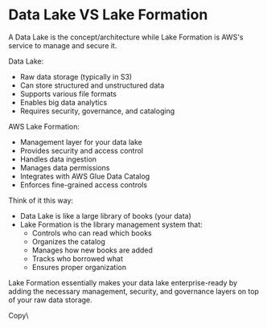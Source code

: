 # Data Lake VS Lake Formation

A Data Lake is the concept/architecture while Lake Formation is AWS's service to manage and secure it.

Data Lake:

* Raw data storage (typically in S3)
* Can store structured and unstructured data
* Supports various file formats
* Enables big data analytics
* Requires security, governance, and cataloging

AWS Lake Formation:

* Management layer for your data lake
* Provides security and access control
* Handles data ingestion
* Manages data permissions
* Integrates with AWS Glue Data Catalog
* Enforces fine-grained access controls

Think of it this way:

* Data Lake is like a large library of books (your data)
* Lake Formation is the library management system that:
  * Controls who can read which books
  * Organizes the catalog
  * Manages how new books are added
  * Tracks who borrowed what
  * Ensures proper organization

Lake Formation essentially makes your data lake enterprise-ready by adding the necessary management, security, and governance layers on top of your raw data storage.

Copy\
